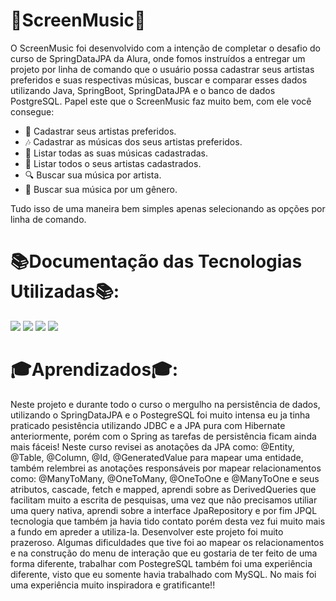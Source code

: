 # 🎵ScreenMusic🎵

O ScreenMusic foi desenvolvido com a intenção de completar o desafio do curso de SpringDataJPA da Alura, onde fomos instruídos a entregar
um projeto por linha de comando que o usuário possa cadastrar seus artistas preferidos e suas respectivas músicas, buscar e comparar esses dados
utilizando Java, SpringBoot, SpringDataJPA e o banco de dados PostgreSQL. Papel este que o ScreenMusic faz muito bem, com ele você consegue:
* 🎤 Cadastrar seus artistas preferidos.
* 🎶 Cadastrar as músicas dos seus artistas preferidos.
* 🎼 Listar todas as suas músicas cadastradas.
* 🎨 Listar todos o seus artistas cadastrados.
* 🔍 Buscar sua música por artista.
* 🎸 Buscar sua música por um gênero.
  
Tudo isso de uma maneira bem simples apenas selecionando as opções por linha de comando.

# 📚Documentação das Tecnologias Utilizadas📚:

![](https://img.shields.io/badge/Java-FF0000?style=for-the-badge&logo=openjdk&logoColor=white)
![](https://img.shields.io/badge/Spring-6DB33F?style=for-the-badge&logo=springboot&logoColor=white)
![](https://img.shields.io/badge/PostgreSQL-316192?style=for-the-badge&logo=postgresql&logoColor=white)
![](https://img.shields.io/badge/SpringDataJPA-6DB33F?style=for-the-badge&logo=spring&logoColor=white)

# 🎓Aprendizados🎓:
Neste projeto e durante todo o curso o mergulho na persistência de dados, utilizando o SpringDataJPA e o PostegreSQL foi muito intensa
eu ja tinha praticado pesistência utilizando JDBC e a JPA pura com Hibernate anteriormente, porém com o Spring as tarefas de persistência
ficam ainda mais fáceis! Neste curso revisei as anotações da JPA como: @Entity, @Table, @Column, @Id, @GeneratedValue para mapear uma entidade,
também relembrei as anotações responsáveis por mapear relacionamentos como: @ManyToMany, @OneToMany, @OneToOne e @ManyToOne e seus atributos,
cascade, fetch e mapped, aprendi sobre as DerivedQueries que facilitam muito a escrita de pesquisas, uma vez que não precisamos utiliar uma 
query nativa, aprendi sobre a interface JpaRepository e por fim JPQL tecnologia que também ja havia tido contato porém desta vez fui muito
mais a fundo em apreder a utiliza-la.
Desenvolver este projeto foi muito prazeroso. Algumas dificuldades que tive foi ao mapear os relacionamentos e na construção do menu de interação
que eu gostaria de ter feito de uma forma diferente, trabalhar com PostegreSQL também foi uma experiência diferente, visto que eu somente havia
trabalhado com MySQL. No mais foi uma experiência muito inspiradora e gratificante!!


